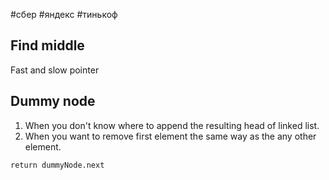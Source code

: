#сбер #яндекс #тинькоф
## Find middle
Fast and slow pointer

## Dummy node
1) When you don't know where to append the resulting head of linked list.
2) When you want to remove first element the same way as the any other element. 

```code
return dummyNode.next
```

